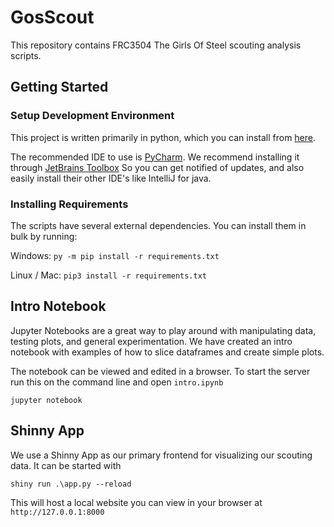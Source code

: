# GosScout
This repository contains FRC3504 The Girls Of Steel scouting analysis scripts.

## Getting Started

### Setup Development Environment
This project is written primarily in python, which you can install from [here](https://www.python.org/downloads/).

The recommended IDE to use is [PyCharm](https://www.jetbrains.com/pycharm/). We recommend installing it through [JetBrains Toolbox](https://www.jetbrains.com/toolbox-app/) So you can get notified of updates, and also easily install their other IDE's like IntelliJ for java.

### Installing Requirements
The scripts have several external dependencies. You can install them in bulk by running:

Windows:
`py -m pip install -r requirements.txt`

Linux / Mac:
`pip3 install -r requirements.txt`

## Intro Notebook
Jupyter Notebooks are a great way to play around with manipulating data, testing plots, and general experimentation. We have created an intro notebook with examples of how to slice dataframes and create simple plots.

The notebook can be viewed and edited in a browser. To start the server run this on the command line and open `intro.ipynb`
```commandline
jupyter notebook
```

## Shinny App
We use a Shinny App as our primary frontend for visualizing our scouting data. It can be started with
```commandline
shiny run .\app.py --reload
```

This will host a local website you can view in your browser at `http://127.0.0.1:8000`